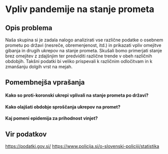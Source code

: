 # Vpliv pandemije na stanje prometa

## Opis problema

Naša skupina si je zadala nalogo analizirati vse različne podatke o osebnem prometu po državi (nesreče, obremenjenost, itd.) in prikazati vpliv omejitve gibanja in drugih ukrepov na stanje prometa.
Skušali bomo primerjati stanje brez omejitev z zdajšnjim ter predviditi različne trende v obeh različnih obdobjih. Takšni podatki bi veliko prispevali k različnim odločitvam in k zmanšanju dolgih vrst na mejah.

## Pomembnejša vprašanja

#### Kako so proti-koronski ukrepi vplivali na stanje prometa po državi?
#### Kako olajšati obdobje sproščanja ukrepov na promet?
#### Kaj pomeni epidemija za prihodnost vinjet?

## Vir podatkov

https://podatki.gov.si/
https://www.policija.si/o-slovenski-policiji/statistika
